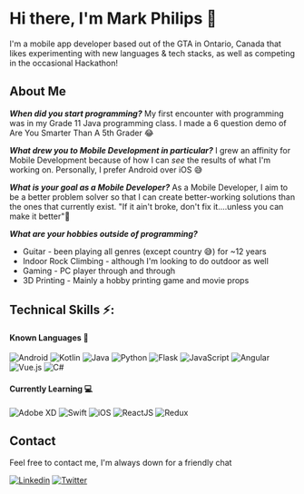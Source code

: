 # Hi there, I'm Mark Philips 👋

I'm a mobile app developer based out of the GTA in Ontario, Canada that likes experimenting with new languages & tech stacks, as well as competing in the occasional Hackathon! 

## About Me
_**When did you start programming?**_
My first encounter with programming was in my Grade 11 Java programming class. I made a 6 question demo of Are You Smarter Than A 5th Grader :joy:

_**What drew you to Mobile Development in particular?**_
I grew an affinity for Mobile Development because of how I can _see_ the results of what I'm working on. Personally, I prefer Android over iOS :sweat_smile:

_**What is your goal as a Mobile Developer?**_
As a Mobile Developer, I aim to be a better problem solver so that I can create better-working solutions than the ones that currently exist. "If it ain't broke, don't fix it....unless you can make it better":slightly_smiling_face:

_**What are your hobbies outside of programming?**_
- Guitar - been playing all genres (except country :sweat_smile:) for ~12 years 
- Indoor Rock Climbing - although I'm looking to do outdoor as well
- Gaming - PC player through and through
- 3D Printing - Mainly a hobby printing game and movie props

## Technical Skills :zap::
#### Known Languages :brain:
![Android](https://img.shields.io/badge/-Android-black?style=flat&logo=Android)
![Kotlin](https://img.shields.io/badge/-Kotlin-black?style=flat&logo=kotlin)
![Java](https://img.shields.io/badge/-Java-E34A86?style=flat&logo=java)
![Python](https://img.shields.io/badge/-Python-black?style=flat&logo=Python)
![Flask](https://img.shields.io/badge/-Flask-black?style=flat&logo=Flask)
![JavaScript](https://img.shields.io/badge/-JavaScript-black?style=flat&logo=javascript)
![Angular](https://img.shields.io/badge/-Angular-B52E31?style=flat&logo=Angular)
![Vue.js](https://img.shields.io/badge/-Vue.js-%232c3e50?style=flat&logo=Vue.js)
![C#](https://img.shields.io/badge/-C_Sharp-green?style=flat&logo=c-sharp)

#### Currently Learning :computer:
![Adobe XD](https://img.shields.io/badge/-AdobeXD-black?style=flat&logo=adobe-xd)
![Swift](https://img.shields.io/badge/-Swift-5FC9F8?style=flat&logo=swift)
![iOS](https://img.shields.io/badge/-iOS-black?style=flat&logo=apple)
![ReactJS](https://img.shields.io/badge/-React-blue?style=flat&logo=react)
![Redux](https://img.shields.io/badge/-Redux-black?style=flat&logo=redux)

## Contact
Feel free to contact me, I'm always down for a friendly chat

[![Linkedin](https://img.shields.io/badge/-Mark_Philips-blue?style=flat&logo=Linkedin&logoColor=white&link=https://www.linkedin.com/in/mark-stephanos-philips/)](https://www.linkedin.com/in/mark-stephanos-philips/)
[![Twitter](https://img.shields.io/badge/-CoderMP-00ACED?style=flat&logo=Twitter&logoColor=white&link=https://twitter.com/CoderMP)](https://twitter.com/CoderMP)
